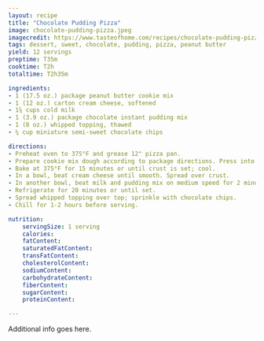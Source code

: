 ```yaml
---
layout: recipe
title: "Chocolate Pudding Pizza"
image: chocolate-pudding-pizza.jpeg
imagecredit: https://www.tasteofhome.com/recipes/chocolate-pudding-pizza/
tags: dessert, sweet, chocolate, pudding, pizza, peanut butter
yield: 12 servings
preptime: T35m
cooktime: T2h
totaltime: T2h35m

ingredients:
- 1 (17.5 oz.) package peanut butter cookie mix
- 1 (12 oz.) carton cream cheese, softened
- 1¾ cups cold milk
- 1 (3.9 oz.) package chocolate instant pudding mix
- 1 (8 oz.) whipped topping, thawed
- ¼ cup miniature semi-sweet chocolate chips

directions:
- Preheat oven to 375°F and grease 12" pizza pan.
- Prepare cookie mix dough according to package directions. Press into greased pizza pan.
- Bake at 375°F for 15 minutes or until crust is set; cool.
- In a bowl, beat cream cheese until smooth. Spread over crust.
- In another bowl, beat milk and pudding mix on medium speed for 2 minutes. Spread over the cream cheese layer.
- Refrigerate for 20 minutes or until set.
- Spread whipped topping over top; sprinkle with chocolate chips.
- Chill for 1-2 hours before serving.

nutrition:
    servingSize: 1 serving
    calories:
    fatContent:
    saturatedFatContent:
    transFatContent:
    cholesterolContent:
    sodiumContent:
    carbohydrateContent:
    fiberContent:
    sugarContent:
    proteinContent:

---
```


Additional info goes here.
